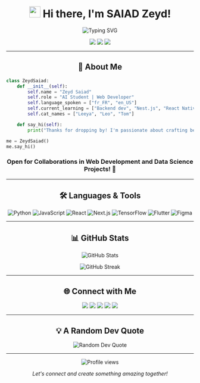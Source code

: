 <h1 align="center">
  <img src="https://media.giphy.com/media/hvRJCLFzcasrR4ia7z/giphy.gif" width="30px"/> 
  Hi there, I'm SAIAD Zeyd!
</h1>

<div align="center">
  <img src="https://readme-typing-svg.herokuapp.com?font=Fira+Code&size=22&duration=3000&pause=1000&color=22C55E&center=true&vCenter=true&width=435&lines=AI+Student;Web+Developer;UI%2FUX+Enthusiast;Data+Science+Explorer" alt="Typing SVG" />
</div>

<p align="center">
  <img src="https://img.shields.io/badge/Focus-AI%20%26%20Web%20Dev-brightgreen" />
  <img src="https://img.shields.io/badge/Lives-Algeria-success" />
  <img src="https://img.shields.io/badge/Languages-English%20%26%20French-brightgreen" />
</p>

<hr/>

<h2 align="center">🚀 About Me</h2>

```python
class ZeydSaiad:
    def __init__(self):
        self.name = "Zeyd Saiad"
        self.role = "AI Student | Web Developer"
        self.language_spoken = ["fr_FR", "en_US"]
        self.current_learning = ["Backend dev", "Nest.js", "React Native"]
        self.cat_names = ["Leeya", "Leo", "Tom"]

    def say_hi(self):
        print("Thanks for dropping by! I'm passionate about crafting beautiful and functional web experiences.")

me = ZeydSaiad()
me.say_hi()
```

<h3 align="center">Open for Collaborations in Web Development and Data Science Projects! 🤝</h3>

<hr/>

<h2 align="center">🛠️ Languages & Tools</h2>

<p align="center">
  <img src="https://img.shields.io/badge/Python-3776AB?style=for-the-badge&logo=python&logoColor=white" alt="Python" />
  <img src="https://img.shields.io/badge/JavaScript-F7DF1E?style=for-the-badge&logo=javascript&logoColor=black" alt="JavaScript" />
  <img src="https://img.shields.io/badge/React-61DAFB?style=for-the-badge&logo=react&logoColor=black" alt="React" />
  <img src="https://img.shields.io/badge/Next.js-000000?style=for-the-badge&logo=next.js&logoColor=white" alt="Next.js" />
  <img src="https://img.shields.io/badge/TensorFlow-FF6F00?style=for-the-badge&logo=tensorflow&logoColor=white" alt="TensorFlow" />
  <img src="https://img.shields.io/badge/Flutter-02569B?style=for-the-badge&logo=flutter&logoColor=white" alt="Flutter" />
  <img src="https://img.shields.io/badge/Figma-F24E1E?style=for-the-badge&logo=figma&logoColor=white" alt="Figma" />
</p>

<hr/>

<h2 align="center">📊 GitHub Stats</h2>

<p align="center">
  <img src="https://github-readme-stats.vercel.app/api?username=zeeeeeyd&show_icons=true&theme=radical" alt="GitHub Stats" />
</p>

<p align="center">
  <img src="https://github-readme-streak-stats.herokuapp.com/?user=zeeeeeyd&theme=radical" alt="GitHub Streak" />
</p>

<hr/>

<h2 align="center">🌐 Connect with Me</h2>

<p align="center">
  <a href="mailto:saiadzeyd@gmail.com"><img src="https://img.shields.io/badge/Email-D14836?style=for-the-badge&logo=gmail&logoColor=white"/></a>
  <a href="https://www.linkedin.com/in/zeyd-saiad-2221151a7/"><img src="https://img.shields.io/badge/LinkedIn-0077B5?style=for-the-badge&logo=linkedin&logoColor=white"/></a>
  <a href="https://www.github.com/zeeeeeyd"><img src="https://img.shields.io/badge/GitHub-100000?style=for-the-badge&logo=github&logoColor=white"/></a>
  <a href="https://www.behance.com/zeydsaiad"><img src="https://img.shields.io/badge/Behance-1769FF?style=for-the-badge&logo=behance&logoColor=white"/></a>
  <a href="http://www.instagram.com/proudofzoldyck"><img src="https://img.shields.io/badge/Instagram-E4405F?style=for-the-badge&logo=instagram&logoColor=white"/></a>
</p>

<hr/>

<h2 align="center">💡 A Random Dev Quote</h2>

<p align="center">
  <img src="https://quotes-github-readme.vercel.app/api?type=horizontal&theme=radical" alt="Random Dev Quote" />
</p>

<hr/>

<p align="center">
  <img src="https://komarev.com/ghpvc/?username=zeeeeeyd&label=Profile%20views&color=0e75b6&style=flat" alt="Profile views" />
</p>

<p align="center">
  <i>Let's connect and create something amazing together!</i>
</p>
